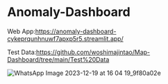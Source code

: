 # Anomaly-Dashboard
Web App:https://anomaly-dashboard-cykeprqunhnuwf7apxp5r5.streamlit.app/

Test Data:https://github.com/woshimajintao/Map-Dashboard/tree/main/Test%20Data

![WhatsApp Image 2023-12-19 at 16 04 19_9f80a02e](https://github.com/woshimajintao/Anomaly-Dashboard/assets/48515469/91c8eb17-2e20-4807-b9a0-2c67658ec527)
